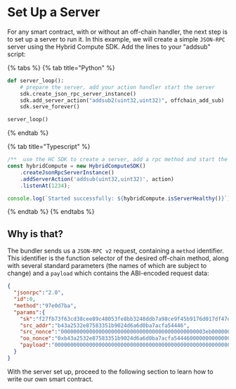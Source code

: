 # Set Up a Server

For any smart contract, with or without an off-chain handler, the next step is to set up a server to run it. In this example, we will create a simple `JSON-RPC` server using the Hybrid Compute SDK. Add the lines to your "addsub" script:

{% tabs %}
{% tab title="Python" %} 
```python
def server_loop():
    # prepare the server, add your action handler start the server
    sdk.create_json_rpc_server_instance()
    sdk.add_server_action("addsub2(uint32,uint32)", offchain_add_sub)
    sdk.serve_forever()

server_loop()
```

{% endtab %}

{% tab title="Typescript" %}
```typescript
/**  use the HC SDK to create a server, add a rpc method and start the server */
const hybridCompute = new HybridComputeSDK()
    .createJsonRpcServerInstance()
    .addServerAction('addsub(uint32,uint32)', action)
    .listenAt(1234);

console.log(`Started successfully: ${hybridCompute.isServerHealthy()}`)
```
{% endtab %}
{% endtabs %}

## Why is that?

The bundler sends us a `JSON-RPC v2` request, containing a `method` identifier. This identifier is the function selector of the desired off-chain method, along with several standard parameters (the names of which are subject to change) and a `payload` which contains the ABI-encoded request data:

``` JSON
{
  "jsonrpc":"2.0",
  "id":0,
  "method":"97e0d7ba",
  "params":{
    "sk":"f27fb73f63cd38cee89c48053fe8bb3248ddb7a98ce9f45b9176d017df47d9ce",
    "src_addr":"b43a2532e87583351b9024d6a6d0ba7acfa54446",
    "src_nonce":"0000000000000000000000000000000000000000000003eb0000000000000003",
    "oo_nonce":"0xb43a2532e87583351b9024d6a6d0ba7acfa544460000000000000003",
    "payload":"00000000000000000000000000000000000000000000000000000000000000020000000000000000000000000000000000000000000000000000000000000001"
  }
}
```

With the server set up, proceed to the following section to learn how to write our own smart contract.
